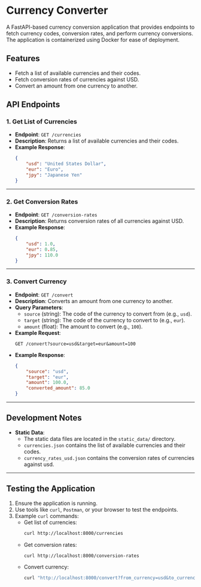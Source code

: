 # Currency Converter

A FastAPI-based currency conversion application that provides endpoints to fetch currency codes, conversion rates, and perform currency conversions. The application is containerized using Docker for ease of deployment.

## Features

- Fetch a list of available currencies and their codes.
- Fetch conversion rates of currencies against USD.
- Convert an amount from one currency to another.


## API Endpoints

### 1. **Get List of Currencies**

- **Endpoint**: `GET /currencies`
- **Description**: Returns a list of available currencies and their codes.
- **Example Response**:
  ```json
  {
      "usd": "United States Dollar",
      "eur": "Euro",
      "jpy": "Japanese Yen"
  }
  ```

---

### 2. **Get Conversion Rates**

- **Endpoint**: `GET /conversion-rates`
- **Description**: Returns conversion rates of all currencies against USD.
- **Example Response**:
  ```json
  {
      "usd": 1.0,
      "eur": 0.85,
      "jpy": 110.0
  }
  ```

---

### 3. **Convert Currency**

- **Endpoint**: `GET /convert`
- **Description**: Converts an amount from one currency to another.
- **Query Parameters**:
  - `source` (string): The code of the currency to convert from (e.g., `usd`).
  - `target` (string): The code of the currency to convert to (e.g., `eur`).
  - `amount` (float): The amount to convert (e.g., `100`).
- **Example Request**:
  ```
  GET /convert?source=usd&target=eur&amount=100
  ```
- **Example Response**:
  ```json
  {
      "source": "usd",
      "target": "eur",
      "amount": 100.0,
      "converted_amount": 85.0
  }
  ```

---

## Development Notes

- **Static Data**:
  - The static data files are located in the `static_data/` directory.
  - `currencies.json` contains the list of available currencies and their codes.
  - `currency_rates_usd.json` contains the conversion rates of currencies against usd.

---

## Testing the Application

1. Ensure the application is running.
2. Use tools like `curl`, `Postman`, or your browser to test the endpoints.
3. Example `curl` commands:
   - Get list of currencies:
     ```bash
     curl http://localhost:8000/currencies
     ```
   - Get conversion rates:
     ```bash
     curl http://localhost:8000/conversion-rates
     ```
   - Convert currency:
     ```bash
     curl "http://localhost:8000/convert?from_currency=usd&to_currency=eur&amount=100"
     ```
